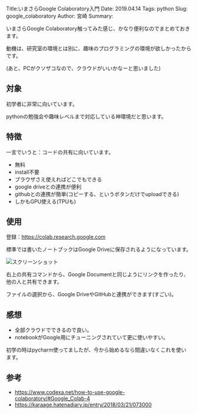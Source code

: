 Title:いまさらGoogle Colaboratory入門
Date: 2019.04.14
Tags: python
Slug: google_colaboratory
Author: 宮崎
Summary:

いまさらGoogle Colaboratory触ってみた感じ、かなり便利なのでまとめておきます。

動機は、研究室の環境とは別に、趣味のプログラミングの環境が欲しかったからです。

(あと、PCがクソザコなので、クラウドがいいかなーと思いました)
## 対象
初学者に非常に向いています。

pythonの勉強会や趣味レベルまで対応している神環境だと思います。
## 特徴
一言でいうと：コードの共有に向いています。  

- 無料
- install不要
- ブラウザさえ使えればどこでもできる
- google driveとの連携が便利
- githubとの連携が簡単(コピーする、というボタンだけでuploadできる)
- しかもGPU使える(TPUも)

## 使用
登録：<https://colab.research.google.com>

標準では書いたノートブックはGoogle Driveに保存されるようになっています。

![スクリーンショット]({attach}images/google_colaboratory_figs/2018-10-08-12-18-55.png)

右上の共有コマンドから、Google Documentと同じようにリンクを作ったり、他の人と共有できます。

ファイルの選択から、Google DriveやGitHubと連携ができます(すごい)。
## 感想
- 全部クラウドでできるので良い。
- notebookがGoogle用にチューニングされていて更に使いやすい。

初学の時はpycharm使ってましたが、今から始めるなら間違いなくこれを使います。
## 参考
- <https://www.codexa.net/how-to-use-google-colaboratory/#Google_Colab-4>
- <https://karaage.hatenadiary.jp/entry/2018/03/21/073000>
